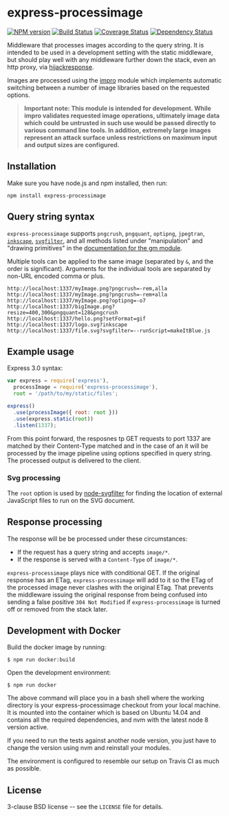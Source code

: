 # express-processimage

[![NPM version](https://badge.fury.io/js/express-processimage.svg)](http://badge.fury.io/js/express-processimage)
[![Build Status](https://travis-ci.org/papandreou/express-processimage.svg?branch=master)](https://travis-ci.org/papandreou/express-processimage)
[![Coverage Status](https://coveralls.io/repos/papandreou/express-processimage/badge.svg)](https://coveralls.io/r/papandreou/express-processimage)
[![Dependency Status](https://david-dm.org/papandreou/express-processimage.svg)](https://david-dm.org/papandreou/express-processimage)

Middleware that processes images according to the query string.
It is intended to be used in a development setting with the static
middleware, but should play well with any middleware further down
the stack, even an http proxy, via
[hijackresponse](https://github.com/gustavnikolaj/hijackresponse).

Images are processed using the [impro](https://github.com/papandreou/impro)
module which implements automatic switching between a number of image
libraries based on the requested options.

> **Important note: This module is intended for development. While impro
> validates requested image operations, ultimately image data which could
> be untrusted in such use would be passed directly to various command line
> tools. In addition, extremely large images represent an attack surface
> unless restrictions on maximum input and output sizes are configured.**

## Installation

Make sure you have node.js and npm installed, then run:

    npm install express-processimage

## Query string syntax

`express-processimage` supports `pngcrush`, `pngquant`, `optipng`,
`jpegtran`, <a
href="https://github.com/papandreou/node-inkscape">`inkscape`</a>, <a
href="https://github.com/papandreou/node-svgfilter">`svgfilter`</a>,
and all methods listed under "manipulation" and "drawing primitives"
in the <a href="https://github.com/aheckmann/gm#methods">documentation
for the gm module</a>.

Multiple tools can be applied to the same image (separated by `&`, and
the order is significant). Arguments for the individual tools are
separated by non-URL encoded comma or plus.

```
http://localhost:1337/myImage.png?pngcrush=-rem,alla
http://localhost:1337/myImage.png?pngcrush=-rem+alla
http://localhost:1337/myImage.png?optipng=-o7
http://localhost:1337/bigImage.png?resize=400,300&pngquant=128&pngcrush
http://localhost:1337/hello.png?setFormat=gif
http://localhost:1337/logo.svg?inkscape
http://localhost:1337/file.svg?svgfilter=--runScript=makeItBlue.js
```

## Example usage

Express 3.0 syntax:

```javascript
var express = require('express'),
  processImage = require('express-processimage'),
  root = '/path/to/my/static/files';

express()
  .use(processImage({ root: root }))
  .use(express.static(root))
  .listen(1337);
```

From this point forward, the resposnes tp GET requests to port 1337 are
matched by their Content-Type matched and in the case of an it will be
processed by the image pipeline using options specified in query string.
The processed output is delivered to the client.

### Svg processing

The `root` option is used by <a
href="https://github.com/papandreou/node-svgfilter">node-svgfilter</a>
for finding the location of external JavaScript files to run on the SVG document.

## Response processing

The response will be be processed under these circumstances:

- If the request has a query string and accepts `image/*`.
- If the response is served with a `Content-Type` of `image/*`.

`express-processimage` plays nice with conditional GET. If the
original response has an ETag, `express-processimage` will add to it
so the ETag of the processed image never clashes with the original
ETag. That prevents the middleware issuing the original response from
being confused into sending a false positive `304 Not Modified` if
`express-processimage` is turned off or removed from the stack later.

## Development with Docker

Build the docker image by running:

```
$ npm run docker:build
```

Open the development environment:

```
$ npm run docker
```

The above command will place you in a bash shell where the working directory is
your express-processimage checkout from your local machine. It is mounted into
the container which is based on Ubuntu 14.04 and contains all the required
dependencies, and nvm with the latest node 8 version active.

If you need to run the tests against another node version, you just have to
change the version using nvm and reinstall your modules.

The environment is configured to resemble our setup on Travis CI as much as
possible.

## License

3-clause BSD license -- see the `LICENSE` file for details.
